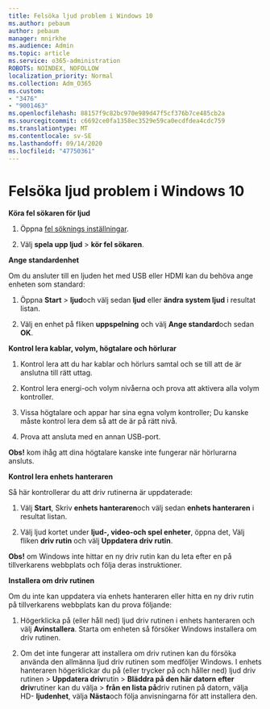 ```yaml
---
title: Felsöka ljud problem i Windows 10
ms.author: pebaum
author: pebaum
manager: mnirkhe
ms.audience: Admin
ms.topic: article
ms.service: o365-administration
ROBOTS: NOINDEX, NOFOLLOW
localization_priority: Normal
ms.collection: Adm_O365
ms.custom:
- "3476"
- "9001463"
ms.openlocfilehash: 88157f9c82bc970e989d47f5cf376b7ce485cb2a
ms.sourcegitcommit: c6692ce0fa1358ec3529e59ca0ecdfdea4cdc759
ms.translationtype: MT
ms.contentlocale: sv-SE
ms.lasthandoff: 09/14/2020
ms.locfileid: "47750361"
---
```

# <a name="troubleshooting-audio-issues-in-windows-10"></a>Felsöka ljud problem i Windows 10

**Köra fel sökaren för ljud**

1.  Öppna [fel söknings inställningar](ms-settings:troubleshoot).

2.  Välj **spela upp ljud**  >  **kör fel sökaren**.

**Ange standardenhet**

Om du ansluter till en ljuden het med USB eller HDMI kan du behöva ange enheten som standard:

1. Öppna **Start**  >  **ljud**och välj sedan **ljud** eller **ändra system ljud** i resultat listan.

2.  Välj en enhet på fliken **uppspelning** och välj **Ange standard**och sedan **OK**.

**Kontrol lera kablar, volym, högtalare och hörlurar**

1. Kontrol lera att du har kablar och hörlurs samtal och se till att de är anslutna till rätt uttag.

2. Kontrol lera energi-och volym nivåerna och prova att aktivera alla volym kontroller.

3. Vissa högtalare och appar har sina egna volym kontroller; Du kanske måste kontrol lera dem så att de är på rätt nivå.

4. Prova att ansluta med en annan USB-port.

**Obs!** kom ihåg att dina högtalare kanske inte fungerar när hörlurarna ansluts.

**Kontrol lera enhets hanteraren**

Så här kontrollerar du att driv rutinerna är uppdaterade:

1. Välj **Start**, Skriv **enhets hanteraren**och välj sedan **enhets hanteraren** i resultat listan.

2. Välj ljud kortet under **ljud-, video-och spel enheter**, öppna det, Välj fliken **driv rutin** och välj **Uppdatera driv rutin**.

**Obs!** om Windows inte hittar en ny driv rutin kan du leta efter en på tillverkarens webbplats och följa deras instruktioner.

**Installera om driv rutinen**

Om du inte kan uppdatera via enhets hanteraren eller hitta en ny driv rutin på tillverkarens webbplats kan du prova följande:

1. Högerklicka på (eller håll ned) ljud driv rutinen i enhets hanteraren och välj **Avinstallera**. Starta om enheten så försöker Windows installera om driv rutinen.

2. Om det inte fungerar att installera om driv rutinen kan du försöka använda den allmänna ljud driv rutinen som medföljer Windows. I enhets hanteraren högerklickar du på (eller trycker på och håller ned) ljud driv rutinen > **Uppdatera driv**rutin  >  **Bläddra på den här datorn efter driv**rutiner kan du välja  >  **från en lista på**driv rutinen på datorn, välja HD- **ljudenhet**, välja **Nästa**och följa anvisningarna för att installera den.
